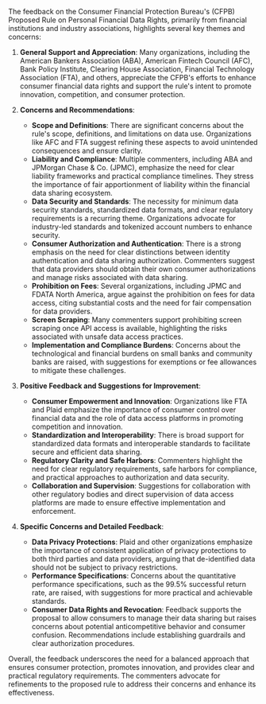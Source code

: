 The feedback on the Consumer Financial Protection Bureau's (CFPB) Proposed Rule on Personal Financial Data Rights, primarily from financial institutions and industry associations, highlights several key themes and concerns:

1. **General Support and Appreciation**: Many organizations, including the American Bankers Association (ABA), American Fintech Council (AFC), Bank Policy Institute, Clearing House Association, Financial Technology Association (FTA), and others, appreciate the CFPB's efforts to enhance consumer financial data rights and support the rule's intent to promote innovation, competition, and consumer protection.

2. **Concerns and Recommendations**:
   - **Scope and Definitions**: There are significant concerns about the rule's scope, definitions, and limitations on data use. Organizations like AFC and FTA suggest refining these aspects to avoid unintended consequences and ensure clarity.
   - **Liability and Compliance**: Multiple commenters, including ABA and JPMorgan Chase & Co. (JPMC), emphasize the need for clear liability frameworks and practical compliance timelines. They stress the importance of fair apportionment of liability within the financial data sharing ecosystem.
   - **Data Security and Standards**: The necessity for minimum data security standards, standardized data formats, and clear regulatory requirements is a recurring theme. Organizations advocate for industry-led standards and tokenized account numbers to enhance security.
   - **Consumer Authorization and Authentication**: There is a strong emphasis on the need for clear distinctions between identity authentication and data sharing authorization. Commenters suggest that data providers should obtain their own consumer authorizations and manage risks associated with data sharing.
   - **Prohibition on Fees**: Several organizations, including JPMC and FDATA North America, argue against the prohibition on fees for data access, citing substantial costs and the need for fair compensation for data providers.
   - **Screen Scraping**: Many commenters support prohibiting screen scraping once API access is available, highlighting the risks associated with unsafe data access practices.
   - **Implementation and Compliance Burdens**: Concerns about the technological and financial burdens on small banks and community banks are raised, with suggestions for exemptions or fee allowances to mitigate these challenges.

3. **Positive Feedback and Suggestions for Improvement**:
   - **Consumer Empowerment and Innovation**: Organizations like FTA and Plaid emphasize the importance of consumer control over financial data and the role of data access platforms in promoting competition and innovation.
   - **Standardization and Interoperability**: There is broad support for standardized data formats and interoperable standards to facilitate secure and efficient data sharing.
   - **Regulatory Clarity and Safe Harbors**: Commenters highlight the need for clear regulatory requirements, safe harbors for compliance, and practical approaches to authorization and data security.
   - **Collaboration and Supervision**: Suggestions for collaboration with other regulatory bodies and direct supervision of data access platforms are made to ensure effective implementation and enforcement.

4. **Specific Concerns and Detailed Feedback**:
   - **Data Privacy Protections**: Plaid and other organizations emphasize the importance of consistent application of privacy protections to both third parties and data providers, arguing that de-identified data should not be subject to privacy restrictions.
   - **Performance Specifications**: Concerns about the quantitative performance specifications, such as the 99.5% successful return rate, are raised, with suggestions for more practical and achievable standards.
   - **Consumer Data Rights and Revocation**: Feedback supports the proposal to allow consumers to manage their data sharing but raises concerns about potential anticompetitive behavior and consumer confusion. Recommendations include establishing guardrails and clear authorization procedures.

Overall, the feedback underscores the need for a balanced approach that ensures consumer protection, promotes innovation, and provides clear and practical regulatory requirements. The commenters advocate for refinements to the proposed rule to address their concerns and enhance its effectiveness.
